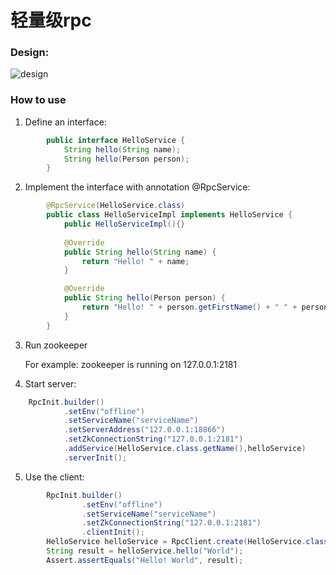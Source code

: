 # 轻量级rpc
### Design:
![design](https://images2015.cnblogs.com/blog/434101/201603/434101-20160316102651631-1816064105.png)
### How to use

1. Define an interface:

```java
		public interface HelloService { 
			String hello(String name); 
			String hello(Person person);
		}
```

2. Implement the interface with annotation @RpcService:

```java
		@RpcService(HelloService.class)
		public class HelloServiceImpl implements HelloService {
			public HelloServiceImpl(){}
			
			@Override
			public String hello(String name) {
				return "Hello! " + name;
			}

			@Override
			public String hello(Person person) {
				return "Hello! " + person.getFirstName() + " " + person.getLastName();
			}
		}
```

3. Run zookeeper

   For example: zookeeper is running on 127.0.0.1:2181

4. Start server:

```java
    RpcInit.builder()
            .setEnv("offline")
            .setServiceName("serviceName")
            .setServerAddress("127.0.0.1:18866")
            .setZkConnectionString("127.0.0.1:2181")
            .addService(HelloService.class.getName(),helloService)
            .serverInit();
```


5. Use the client:
 
```java
        RpcInit.builder()
                .setEnv("offline")
                .setServiceName("serviceName")
                .setZkConnectionString("127.0.0.1:2181")
                .clientInit();
        HelloService helloService = RpcClient.create(HelloService.class);
        String result = helloService.hello("World");
        Assert.assertEquals("Hello! World", result);
```


